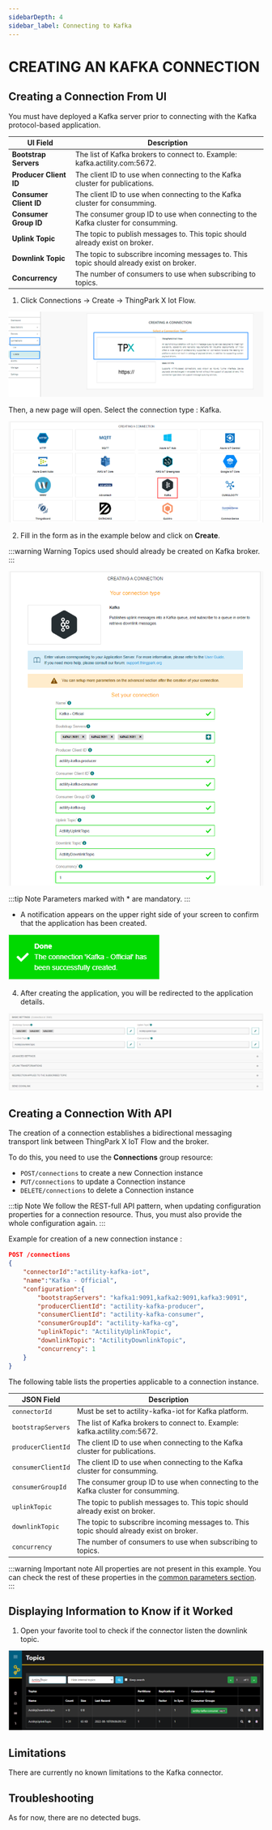 ```yaml
---
sidebarDepth: 4
sidebar_label: Connecting to Kafka
---
```


# CREATING AN KAFKA CONNECTION

## Creating a Connection From UI

You must have deployed a Kafka server prior to connecting with the Kafka protocol-based application.

| UI Field | Description |
| ------ | ----------- |
| **Bootstrap Servers** | The list of Kafka brokers to connect to. Example: kafka.actility.com:5672. |
| **Producer Client ID** | The client ID to use when connecting to the Kafka cluster for publications. |
| **Consumer Client ID** | The client ID to use when connecting to the Kafka cluster for consumming. |
| **Consumer Group ID** | The consumer group ID to use when connecting to the Kafka cluster for consumming. |
| **Uplink Topic** | The topic to publish messages to. This topic should already exist on broker. |
| **Downlink Topic** | The topic to subscribre incoming messages to. This topic should already exist on broker. |
| **Concurrency** | The number of consumers to use when subscribing to topics.  |

1. Click Connections -&gt; Create -&gt; ThingPark X Iot Flow.

![img](images/ui/create_connection.png)

Then, a new page will open. Select the connection type : Kafka.

![img](images/ui/create_kafka.png)

2. Fill in the form as in the example below and click on **Create**.

:::warning Warning
Topics used should already be created on Kafka broker.
:::

![img](images/ui/form.png)

:::tip Note
Parameters marked with * are mandatory.
:::

* A notification appears on the upper right side of your screen to confirm that the application has been created.

![img](images/ui/notif_created.png)

4. After creating the application, you will be redirected to the application details.

![img](images/ui/details.png)

## Creating a Connection With API

The creation of a connection establishes a bidirectional messaging transport link between ThingPark X IoT Flow and the broker.

To do this, you need to use the **Connections** group resource:

* `POST/connections` to create a new Connection instance
* `PUT/connections` to update a Connection instance
* `DELETE/connections` to delete a Connection instance

:::tip Note
We follow the REST-full API pattern, when updating configuration properties for a connection resource. Thus, you must also provide the whole configuration again.
:::

Example for creation of a new connection instance :

```json
POST /connections
{
    "connectorId":"actility-kafka-iot",
    "name":"Kafka - Official",
    "configuration":{
        "bootstrapServers": "kafka1:9091,kafka2:9091,kafka3:9091",
        "producerClientId": "actility-kafka-producer",
        "consumerClientId": "actility-kafka-consumer",
        "consumerGroupId": "actility-kafka-cg",
        "uplinkTopic": "ActilityUplinkTopic",
        "downlinkTopic": "ActilityDownlinkTopic",
        "concurrency": 1
    }
}
```

The following table lists the properties applicable to a connection instance.

| JSON Field | Description |
| ------ | ----------- |
| ```connectorId``` | Must be set to actility-kafka-iot for Kafka platform. |
| ```bootstrapServers``` | The list of Kafka brokers to connect to. Example: kafka.actility.com:5672. |
| ```producerClientId``` | The client ID to use when connecting to the Kafka cluster for publications. |
| ```consumerClientId``` | The client ID to use when connecting to the Kafka cluster for consumming. |
| ```consumerGroupId``` | The consumer group ID to use when connecting to the Kafka cluster for consumming. |
| ```uplinkTopic``` | The topic to publish messages to. This topic should already exist on broker. |
| ```downlinkTopic``` | The topic to subscribre incoming messages to. This topic should already exist on broker. |
| ```concurrency``` | The number of consumers to use when subscribing to topics.  |

:::warning Important note
All properties are not present in this example. You can check the rest of these properties in the [common parameters section](../../../Getting_Started/Setting_Up_A_Connection_instance/About_connections.html#common-parameters).
:::

## Displaying Information to Know if it Worked

1. Open your favorite tool to check if the connector listen the downlink topic.

![img](images/ui/Kafka-ui.png)

## Limitations

There are currently no known limitations to the Kafka connector.

## Troubleshooting

As for now, there are no detected bugs.
